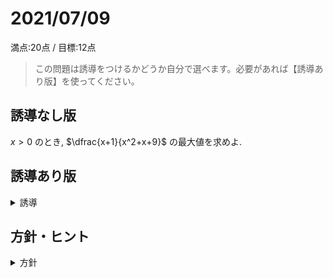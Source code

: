 # 2021/07/09

満点:20点 / 目標:12点

> この問題は誘導をつけるかどうか自分で選べます。必要があれば【誘導あり版】を使ってください。

## 誘導なし版

$x>0$ のとき, $\dfrac{x+1}{x^2+x+9}$ の最大値を求めよ.

<div style="page-break-before:always"></div>

## 誘導あり版

<details markdown="1">
<summary>誘導</summary>

(1) $x>0$ のとき, $x+\dfrac{9}{x+1} \geqq 5$ が成り立つことを示せ.

(2) $x>0$ のとき, $\dfrac{x+1}{x^2+x+9}$ の最大値と, そのときの $x$ の値を求めよ.

</details>

## 方針・ヒント

<details markdown="1">
<summary>方針</summary>

- $\dfrac{a}{b} + \dfrac{b}{a}$ の形を見つけたら, **相加相乗平均**の活用を考える.
    - 相加相乗を使うときは, 必ず各項の符号が正であることを確認する.
    - 黄チャートIIB 例題30, 31

</details>